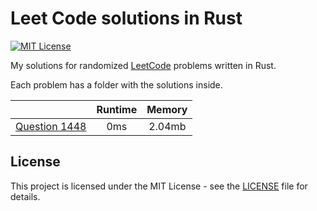 # Leet Code solutions in Rust

[![MIT License](https://img.shields.io/badge/License-MIT-green.svg)](https://choosealicense.com/licenses/mit/)

My solutions for randomized [LeetCode](https://leetcode.com/problemset/) problems written in Rust.

Each problem has a folder with the solutions inside.

|                                              | Runtime | Memory |
|:--------------------------------------------:|:-------:|:------:|
| [Question 1448](./question_1448/src/main.rs) |   0ms   | 2.04mb |

## License

This project is licensed under the MIT License - see the [LICENSE](./LICENSE) file for details.
